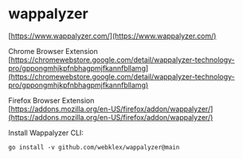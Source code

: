 # wappalyzer  

[https://www.wappalyzer.com/](https://www.wappalyzer.com/)

Chrome Browser Extension  
[https://chromewebstore.google.com/detail/wappalyzer-technology-pro/gppongmhjkpfnbhagpmjfkannfbllamg](https://chromewebstore.google.com/detail/wappalyzer-technology-pro/gppongmhjkpfnbhagpmjfkannfbllamg)  

Firefox Browser Extension  
[https://addons.mozilla.org/en-US/firefox/addon/wappalyzer/](https://addons.mozilla.org/en-US/firefox/addon/wappalyzer/)  

Install Wappalyzer CLI:  
```
go install -v github.com/webklex/wappalyzer@main
```  
